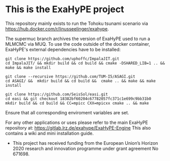 # This is the ExaHyPE project 

This repository mainly exists to run the Tohoku tsunami scenario via https://hub.docker.com/r/linusseelinger/exahype.

The supermuc branch archives the version of ExaHyPE used to run a MLMCMC via MUQ. To use the code outside of the docker container, ExaHyPE's external dependencies have to be installed:

    git clone https://github.com/uphoffc/ImpalaJIT.git
    cd ImpalaJIT/ && mkdir build && cd build && cmake -DSHARED_LIB=1 .. && make && make install

    git clone --recursive https://github.com/TUM-I5/ASAGI.git
    cd ASAGI/ &&  mkdir build && cd build &&  cmake .. && make && make install

    git clone https://github.com/SeisSol/easi.git
    cd easi && git checkout 18382bf60204c67782057fc371c1e699c9bb31b0
    mkdir build && cd build && CC=mpicc CXX=mpicxx cmake .. && make

Ensure that all corresponding enviroment variables are set.

For any other applications or uses please refer to the main ExaHyPE repository at: https://gitlab.lrz.de/exahype/ExaHyPE-Engine
This also contains a wiki and mini installation guide.

* This project has received funding from the European Union’s Horizon 2020 research and innovation programme under grant agreement No 671698.
